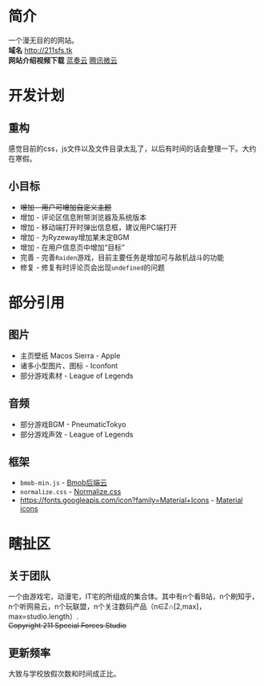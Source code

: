 # 简介
一个漫无目的的网站。<br>
**域名** <http://211sfs.tk> <br>
**网站介绍视频下载** [蓝奏云](https://pan.lanzou.com/1761638)  [腾讯微云](https://share.weiyun.com/2ec506defc3d1c8575988a60f3aabb61)
# 开发计划
## 重构
感觉目前的css，js文件以及文件目录太乱了，以后有时间的话会整理一下。大约在寒假。
## 小目标
* ~~增加 - 用户可增加自定义主题~~
* 增加 - 评论区信息附带浏览器及系统版本
* 增加 - 移动端打开时弹出信息框，建议用PC端打开
* 增加 - 为Ryzeway增加某未定BGM
* 增加 - 在用户信息页中增加“目标”
* 完善 - 完善`Raiden`游戏，目前主要任务是增加可与敌机战斗的功能
* 修复 - 修复有时评论页会出现`undefined`的问题
# 部分引用
## 图片
* 主页壁纸 Macos Sierra - Apple
* 诸多小型图片、图标 - Iconfont
* 部分游戏素材 - League of Legends
## 音频
* 部分游戏BGM - PneumaticTokyo
* 部分游戏声效 - League of Legends
## 框架
* `bmob-min.js` - [Bmob后端云](https://bmob.cn/)
* `normalize.css` - [Normalize.css](http://necolas.github.io/normalize.css/)
* https://fonts.googleapis.com/icon?family=Material+Icons - [Material icons](https://material.io/icons/)
# 瞎扯区
## 关于团队
一个由游戏宅，动漫宅，IT宅的所组成的集合体。其中有n个看B站，n个刷知乎，n个听网易云，n个玩联盟，n个关注数码产品（n∈Z∩[2,max]，max=studio.length）.<br>
 ~~Copyright 211 Special Forces Studio~~
## 更新频率
大致与学校放假次数和时间成正比。
